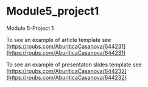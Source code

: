 # Module5_project1
Module 5-Project 1


To see an example of article template see [https://rpubs.com/AburiticaCasanova/644231](https://rpubs.com/AburiticaCasanova/644231)



To see an example of presentaton slides template see [https://rpubs.com/AburiticaCasanova/644232](https://rpubs.com/AburiticaCasanova/644232)